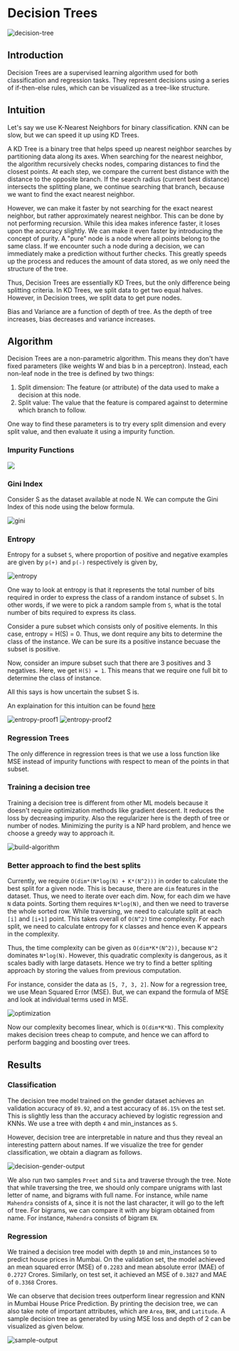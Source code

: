# Decision Trees

<img src="../assets/img/decision tree.png" alt="decision-tree">

## Introduction

Decision Trees are a supervised learning algorithm used for both classification and regression tasks. They represent decisions using a series of if-then-else rules, which can be visualized as a tree-like structure.

## Intuition

Let's say we use K-Nearest Neighbors for binary classification. KNN can be slow, but we can speed it up using KD Trees.

A KD Tree is a binary tree that helps speed up nearest neighbor searches by partitioning data along its axes. When searching for the nearest neighbor, the algorithm recursively checks nodes, comparing distances to find the closest points. At each step, we compare the current best distance with the distance to the opposite branch. If the search radius (current best distance) intersects the splitting plane, we continue searching that branch, because we want to find the exact nearest neighbor.

However, we can make it faster by not searching for the exact nearest neighbor, but rather approximately nearest neighbor. This can be done by not performing recursion. While this idea makes inference faster, it loses upon the accuracy slightly. We can make it even faster by introducing the concept of purity. A "pure" node is a node where all points belong to the same class. If we encounter such a node during a decision, we can immediately make a prediction without further checks. This greatly speeds up the process and reduces the amount of data stored, as we only need the structure of the tree.

Thus, Decision Trees are essentially KD Trees, but the only difference being splitting criteria. In KD Trees, we split data to get two equal halves. However, in Decision trees, we split data to get pure nodes.

Bias and Variance are a function of depth of tree. As the depth of tree increases, bias decreases and variance increases.

## Algorithm

Decision Trees are a non-parametric algorithm. This means they don't have fixed parameters (like weights W and bias b in a perceptron). Instead, each non-leaf node in the tree is defined by two things:

1) Split dimension: The feature (or attribute) of the data used to make a decision at this node.
2) Split value: The value that the feature is compared against to determine which branch to follow.

One way to find these parameters is to try every split dimension and every split value, and then evaluate it using a impurity function.

### Impurity Functions

<img src="../assets/img/Gini-Impurity-vs-Entropy.png">

### Gini Index

Consider S as the dataset available at node N. We can compute the Gini Index of this node using the below formula.

<img src="../assets/img/gini.jpeg" alt="gini">

### Entropy

Entropy for a subset `S`, where proportion of positive and negative examples are given by `p(+)` and `p(-)` respectively is given by,

<img src="../assets/img/decision-tree-entropy.png" alt="entropy">

One way to look at entropy is that it represents the total number of bits required in order to express the class of a random instance of subset `S`. In other words, if we were to pick a random sample from `S`, what is the total number of bits required to express its class.

Consider a pure subset which consists only of positive elements. In this case, entropy = H(S) = 0. Thus, we dont require any bits to determine the class of the instance. We can be sure its a positive instance becuase the subset is positive.

Now, consider an impure subset such that there are 3 positives and 3 negatives. Here, we get `H(S) = 1`. This means that we require one full bit to determine the class of instance.

All this says is how uncertain the subset S is.

An explaination for this intuition can be found <a href="https://www.youtube.com/watch?v=tJmhT3oLXCU">here</a>

<img src="../assets/img/entropy-proof1.jpeg" alt="entropy-proof1">

<img src="../assets/img/entropy-proof2.jpeg" alt="entropy-proof2">

### Regression Trees

The only difference in regression trees is that we use a loss function like MSE instead of impurity functions with respect to mean of the points in that subset. 

### Training a decision tree

Training a decision tree is different from other ML models because it doesn't require optimization methods like gradient descent. It reduces the loss by decreasing impurity. Also the regularizer here is the depth of tree or number of nodes. Minimizing the purity is a NP hard problem, and hence we choose a greedy way to approach it.

<img src="../assets/img/build-decision.png" alt="build-algorithm">

### Better approach to find the best splits

Currently, we require `O(dim*(N*log(N) + K*(N^2)))` in order to calculate the best split for a given node. This is because, there are `dim` features in the dataset. Thus, we need to iterate over each dim. Now, for each dim we have `N` data points. Sorting them requires `N*log(N)`, and then we need to traverse the whole sorted row. While traversing, we need to calculate split at each `[i]` and `[i+1]` point. This takes overall of `O(N^2)` time complexity. For each split, we need to calculate entropy for `K` classes and hence even K appears in the complexity.

Thus, the time complexity can be given as `O(dim*K*(N^2))`, because `N^2` dominates `N*log(N)`. However, this quadratic complexity is dangerous, as it scales badly with large datasets. Hence we try to find a better spliting approach by storing the values from previous computation.

For instance, consider the data as `[5, 7, 3, 2]`. Now for a regression tree, we use Mean Squared Error (MSE). But, we can expand the formula of MSE and look at individual terms used in MSE.

<img src="../assets/img/decision-optimization.jpg" alt="optimization">

Now our complexity becomes linear, which is `O(dim*K*N)`. This complexity makes decision trees cheap to compute, and hence we can afford to perform bagging and boosting over trees.

## Results

### Classification

The decision tree model trained on the gender dataset achieves an validation accuracy of `89.92`, and a test accuracy of `86.15%` on the test set. This is slightly less than the accuracy achieved by logistic regression and KNNs. We use a tree with depth `4` and min_instances as `5`. 

However, decision tree are interpretable in nature and thus they reveal an interesting pattern about names. If we visualize the tree for gender classification, we obtain a diagram as follows.

<img src="../assets/img/decision-gender-output.jpg" alt="decision-gender-output">

We also run two samples `Preet` and `Sita` and traverse through the tree. Note that while traversing the tree, we should only compare unigrams with last letter of name, and bigrams with full name. For instance, while name `Mahendra` consists of `A`, since it is not the last character, it will go to the left of tree. For bigrams, we can compare it with any bigram obtained from name. For instance, `Mahendra` consists of bigram `EN`.

### Regression

We trained a decision tree model with depth `10` and min_instances `50` to predict house prices in Mumbai. On the validation set, the model achieved an mean squared error (MSE) of `0.2283` and mean absolute error (MAE) of `0.2727` Crores. Similarly, on test set, it achieved an MSE of `0.3827` and MAE of `0.3368` Crores.

We can observe that decision trees outperform linear regression and KNN in Mumbai House Price Prediction. By printing the decision tree, we can also take note of important attributes, which are `Area`, `BHK`, and `Latitude`. A sample decision tree as generated by using MSE loss and depth of 2 can be visualized as given below.

<img src="../assets/img/regression-tree-output.png" alt="sample-output">